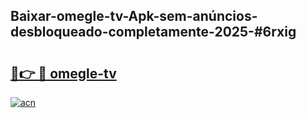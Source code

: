 ## Baixar-omegle-tv-Apk-sem-anúncios-desbloqueado-completamente-2025-#6rxig

# <h2><a href="https://ainizakaria.my?title=omegle-tv&ref=20M">🔗👉 🔴 omegle-tv</a></h2>

[![acn](https://github.com/user-attachments/assets/0f9c940e-d8b0-45ae-aac7-cd30a18b3e1c)](https://ainizakaria.my?title=omegle-tv&ref=20M)

